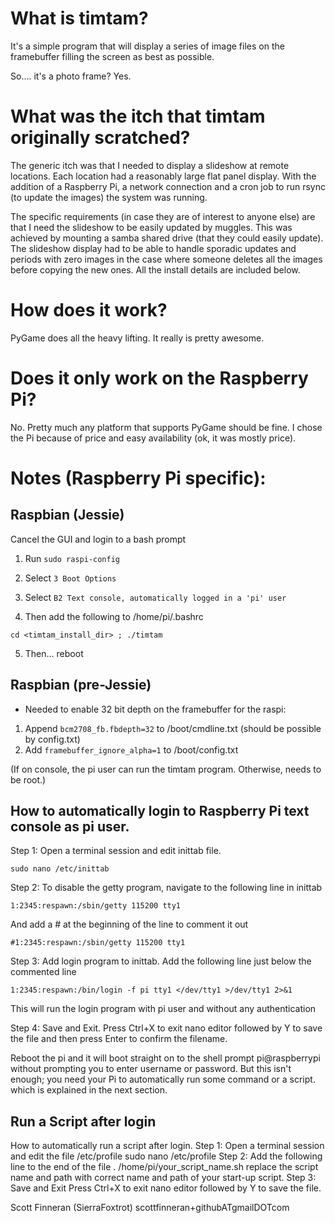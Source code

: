 # What is timtam?

It's a simple program that will display a series of image files on the
framebuffer filling the screen as best as possible.

So.... it's a photo frame? Yes.

# What was the itch that timtam originally scratched?

The generic itch was that I needed to display a slideshow at remote
locations. Each location had a reasonably large flat panel display. With the
addition of a Raspberry Pi, a network connection and a cron job to run rsync
(to update the images) the system was running.

The specific requirements (in case they are of interest to anyone else) are
that I need the slideshow to be easily updated by muggles. This was achieved by
mounting a samba shared drive (that they could easily update). The slideshow
display had to be able to handle sporadic updates and periods with zero images
in the case where someone deletes all the images before copying the new
ones. All the install details are included below.



# How does it work?

PyGame does all the heavy lifting. It really is pretty awesome.



# Does it only work on the Raspberry Pi?

No. Pretty much any platform that supports PyGame should be fine. I chose the
Pi because of price and easy availability (ok, it was mostly price).


# Notes (Raspberry Pi specific):

## Raspbian (Jessie)

Cancel the GUI and login to a bash prompt
1. Run `sudo raspi-config`
2. Select `3 Boot Options`
3. Select `B2 Text console, automatically logged in a 'pi' user`

4. Then add the following to /home/pi/.bashrc

`cd <timtam_install_dir> ; ./timtam`

5. Then... reboot


## Raspbian (pre-Jessie)

- Needed to enable 32 bit depth on the framebuffer for the raspi:
1. Append `bcm2708_fb.fbdepth=32` to /boot/cmdline.txt (should be possible by config.txt)
2. Add `framebuffer_ignore_alpha=1` to /boot/config.txt

(If on console, the pi user can run the timtam program. Otherwise, needs to be root.)

## How to automatically login to Raspberry Pi text console as pi user.

Step 1: Open a terminal session and edit inittab file.

`sudo nano /etc/inittab`

Step 2: To disable the getty program, navigate to the following line in inittab

`1:2345:respawn:/sbin/getty 115200 tty1`

And add a # at the beginning of the line to comment it out

`#1:2345:respawn:/sbin/getty 115200 tty1`

Step 3: Add login program to inittab.
Add the following line just below the commented line

`1:2345:respawn:/bin/login -f pi tty1 </dev/tty1 >/dev/tty1 2>&1`

This will run the login program with pi user and without any authentication

Step 4: Save and Exit.
Press Ctrl+X to exit nano editor followed by Y to save the file and then press Enter to confirm the filename.

Reboot the pi and it will boot straight on to the shell prompt pi@raspberrypi without prompting you to enter username or password. But this isn't enough; you need your Pi to automatically run some command or a script. which is explained in the next section.

## Run a Script after login

How to automatically run a script after login.
Step 1: Open a terminal session and edit the file /etc/profile
sudo nano /etc/profile
Step 2: Add the following line to the end of the file
. /home/pi/your_script_name.sh
replace the script name and path with correct name and path of your start-up script.
Step 3: Save and Exit
Press Ctrl+X to exit nano editor followed by Y to save the file.


Scott Finneran (SierraFoxtrot)
scottfinneran+githubATgmailDOTcom
